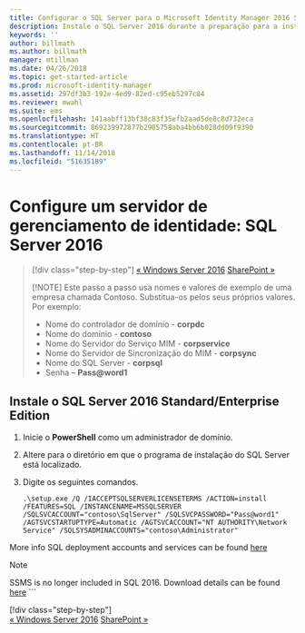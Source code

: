 ```yaml
---
title: Configurar o SQL Server para o Microsoft Identity Manager 2016 SP1 | Microsoft Docs
description: Instale o SQL Server 2016 durante a preparação para a instalação do MIM 2016.
keywords: ''
author: billmath
ms.author: billmath
manager: mtillman
ms.date: 04/26/2018
ms.topic: get-started-article
ms.prod: microsoft-identity-manager
ms.assetid: 297df3b3-192e-4ed9-82ed-c95eb5297c84
ms.reviewer: mwahl
ms.suite: ems
ms.openlocfilehash: 141aabff13bf38c83f35efb2aad5de8c8d732eca
ms.sourcegitcommit: 869239972877b2905758aba4bb6b028dd09f9390
ms.translationtype: HT
ms.contentlocale: pt-BR
ms.lasthandoff: 11/14/2018
ms.locfileid: "51635189"
---
```

# <a name="set-up-an-identity-management-server-sql-server-2016"></a>Configure um servidor de gerenciamento de identidade: SQL Server 2016

> [!div class="step-by-step"]
> [« Windows Server 2016](prepare-server-ws2016.md)
> [SharePoint »](prepare-server-sharepoint.md)
> 
> [!NOTE]
> Este passo a passo usa nomes e valores de exemplo de uma empresa chamada Contoso. Substitua-os pelos seus próprios valores. Por exemplo:
> - Nome do controlador de domínio - **corpdc**
> - Nome do domínio - **contoso**
> - Nome do Servidor do Serviço MIM - **corpservice**
> - Nome do Servidor de Sincronização do MIM - **corpsync**
> - Nome do SQL Server - **corpsql**
> - Senha – <strong>Pass@word1</strong>

## <a name="install-sql-server-2016-standardenterprise-edition"></a>Instale o **SQL Server 2016 Standard/Enterprise Edition**

1. Inicie o **PowerShell** como um administrador de domínio.

2. Altere para o diretório em que o programa de instalação do SQL Server está localizado.

3. Digite os seguintes comandos.

    ```
    .\setup.exe /Q /IACCEPTSQLSERVERLICENSETERMS /ACTION=install /FEATURES=SQL /INSTANCENAME=MSSQLSERVER /SQLSVCACCOUNT="contoso\SqlServer" /SQLSVCPASSWORD="Pass@word1"   /AGTSVCSTARTUPTYPE=Automatic /AGTSVCACCOUNT="NT AUTHORITY\Network Service" /SQLSYSADMINACCOUNTS="contoso\Administrator"

More info SQL deployment accounts and services can be found [here](https://docs.microsoft.com/sql/database-engine/configure-windows/configure-windows-service-accounts-and-permissions?view=sql-server-2017)
> [!NOTE]
> SSMS is no longer included in SQL 2016. Download details can be found [here](https://docs.microsoft.com/sql/ssms/download-sql-server-management-studio-ssms?view=sql-server-2017)    ```
> 
> [!div class="step-by-step"]  
> [« Windows Server 2016](prepare-server-ws2016.md)
> [SharePoint »](prepare-server-sharepoint.md)
